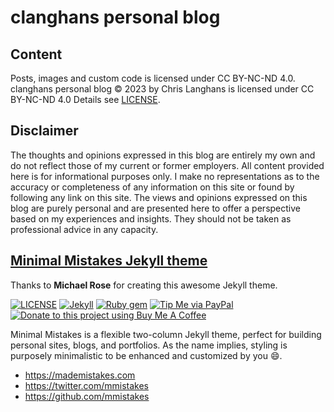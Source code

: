 # clanghans personal blog

## Content

Posts, images and custom code is licensed under CC BY-NC-ND 4.0.
clanghans personal blog © 2023 by Chris Langhans is licensed under CC BY-NC-ND 4.0
Details see [LICENSE](LICENSE_CONTENT.md).

## Disclaimer

The thoughts and opinions expressed in this blog are entirely my own and do not reflect those of my current or former employers.
All content provided here is for informational purposes only. I make no representations as to the accuracy or
completeness of any information on this site or found by following any link on this site. The views and opinions
expressed on this blog are purely personal and are presented here to offer a perspective based on my experiences and
insights. They should not be taken as professional advice in any capacity.

## [Minimal Mistakes Jekyll theme](https://mmistakes.github.io/minimal-mistakes/)

Thanks to **Michael Rose** for creating this awesome Jekyll theme.

[![LICENSE](https://img.shields.io/badge/license-MIT-lightgrey.svg)](https://raw.githubusercontent.com/mmistakes/minimal-mistakes/master/LICENSE)
[![Jekyll](https://img.shields.io/badge/jekyll-%3E%3D%203.7-blue.svg)](https://jekyllrb.com/)
[![Ruby gem](https://img.shields.io/gem/v/minimal-mistakes-jekyll.svg)](https://rubygems.org/gems/minimal-mistakes-jekyll)
[![Tip Me via PayPal](https://img.shields.io/badge/PayPal-tip%20me-green.svg?logo=paypal)](https://www.paypal.me/mmistakes)
[![Donate to this project using Buy Me A Coffee](https://img.shields.io/badge/buy%20me%20a%20coffee-donate-yellow.svg)](https://www.buymeacoffee.com/mmistakes)

Minimal Mistakes is a flexible two-column Jekyll theme, perfect for building personal sites, blogs, and portfolios. As the
name implies, styling is purposely minimalistic to be enhanced and customized by you :smile:.

[1]: https://mmistakes.github.io/minimal-mistakes/

- <https://mademistakes.com>
- <https://twitter.com/mmistakes>
- <https://github.com/mmistakes>
